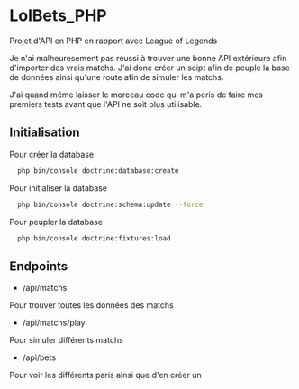# LolBets_PHP
Projet d'API en PHP en rapport avec League of Legends

Je n'ai malheuresement pas réussi à trouver une bonne API extérieure afin d'importer des vrais matchs. J'ai donc créer un scipt afin de peuple la base de données ainsi qu'une route afin de simuler les matchs.

J'ai quand même laisser le morceau code qui m'a peris de faire mes premiers tests avant que l'API ne soit plus utilisable.

## Initialisation

Pour créer la database

```bash
  php bin/console doctrine:database:create
```

Pour initialiser la database

```bash
  php bin/console doctrine:schema:update --force
```

Pour peupler la database

```bash
  php bin/console doctrine:fixtures:load
```

## Endpoints

- /api/matchs

Pour trouver toutes les données des matchs

- /api/matchs/play

Pour simuler différents matchs

- /api/bets

Pour voir les différents paris ainsi que d'en créer un
